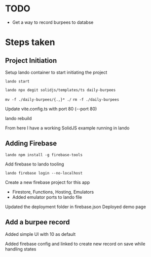 # TODO

- Get a way to record burpees to databse

# Steps taken

## Project Initiation

Setup lando container to start initiating the project

`lando start`

`lando npx degit solidjs/templates/ts daily-burpees`

`mv -f ./daily-burpees/{.,}* ./`
`rm -f ./daily-burpees`

Update vite.config.ts with port 80 (--port 80)

lando rebuild

From here I have a working SolidJS example running in lando

## Adding Firebase

`lando npm install -g firebase-tools`

Add firebase to lando tooling

`lando firebase login --no-localhost`

Create a new firebase project for this app

- Firestore, Functions, Hosting, Emulators
- Added emulator ports to lando file

Updated the deployment folder in firebase.json
Deployed demo page

## Add a burpee record

Added simple UI with 10 as default

Added firebase config and linked to create new record on save while handling states

